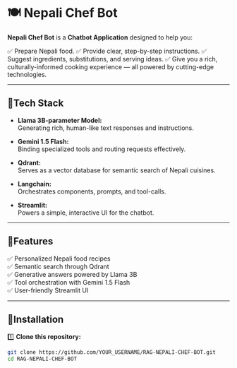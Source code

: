 # 🍽 Nepali Chef Bot

**Nepali Chef Bot** is a **Chatbot Application** designed to help you:

✅ Prepare Nepali food.
✅ Provide clear, step-by-step instructions.
✅ Suggest ingredients, substitutions, and serving ideas.
✅ Give you a rich, culturally-informed cooking experience — all powered by cutting-edge technologies.

---

## 🔹Tech Stack

- **Llama 3B-parameter Model:**  
  Generating rich, human-like text responses and instructions.
  
- **Gemini 1.5 Flash:**  
  Binding specialized tools and routing requests effectively.

- **Qdrant:**  
  Serves as a vector database for semantic search of Nepali cuisines.

- **Langchain:**  
  Orchestrates components, prompts, and tool-calls.

- **Streamlit:**  
  Powers a simple, interactive UI for the chatbot.

---

## 🔹Features

✅ Personalized Nepali food recipes  
✅ Semantic search through Qdrant  
✅ Generative answers powered by Llama 3B  
✅ Tool orchestration with Gemini 1.5 Flash  
✅ User-friendly Streamlit UI  

---

## 🔹Installation

1️⃣ **Clone this repository:**
```bash
git clone https://github.com/YOUR_USERNAME/RAG-NEPALI-CHEF-BOT.git
cd RAG-NEPALI-CHEF-BOT
